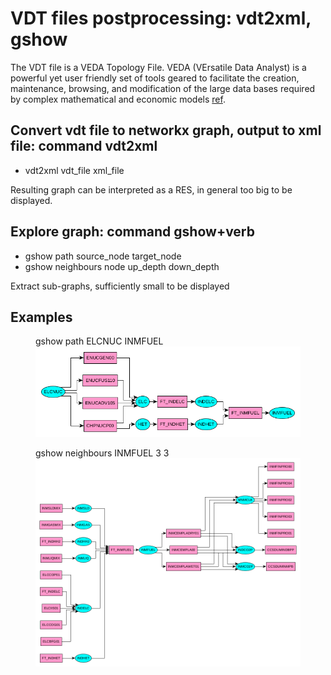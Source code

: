 # VDT files postprocessing: vdt2xml, gshow

The VDT file is a VEDA Topology File. VEDA (VErsatile Data Analyst) is a powerful yet user friendly set of tools geared to facilitate the creation, maintenance, browsing, and modification of the large data bases required by complex mathematical and economic models [ref](https://www.filesuffix.com/fr/extension/vdt). 

## Convert vdt file to networkx graph, output to xml file:  command vdt2xml
 - vdt2xml  vdt_file  xml_file
 
Resulting graph can be interpreted as a RES, in general too big to be displayed.

## Explore graph: command gshow+verb
 - gshow path source_node target_node
 - gshow neighbours node up_depth down_depth
 
Extract sub-graphs, sufficiently small to be displayed

## Examples

<figure>   
    <figcaption  class="figure-caption text-center">gshow path ELCNUC INMFUEL</figcaption>
   <img src="gshow+path.png" alt="gshow+path" />
</figure>
<figure>   
    <figcaption  class="figure-caption text-center">gshow neighbours INMFUEL 3 3</figcaption>
   <img src="gshow+neighbours.png" alt="gshow+neighbours" />
</figure>
